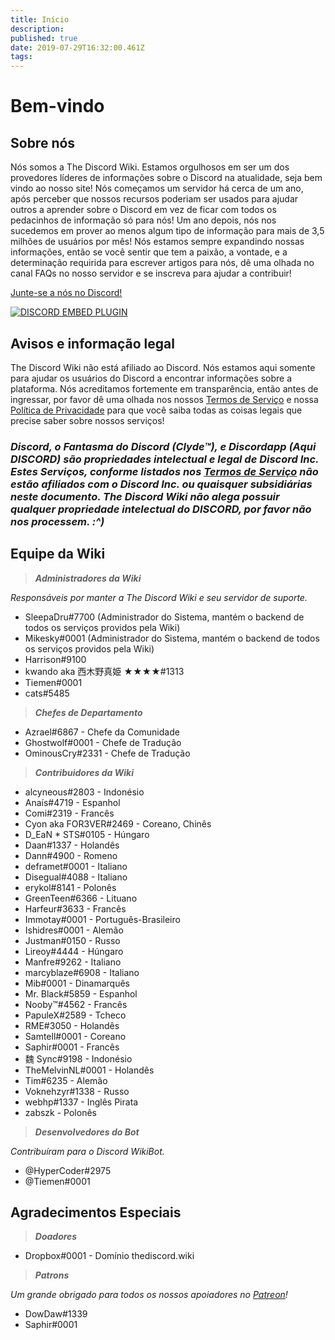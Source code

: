 ```yaml
---
title: Início
description: 
published: true
date: 2019-07-29T16:32:00.461Z
tags: 
---
```


# Bem-vindo
## Sobre nós

Nós somos a The Discord Wiki. Estamos orgulhosos em ser um dos provedores líderes de informações sobre o Discord na atualidade, seja bem vindo ao nosso site! Nós começamos um servidor há cerca de um ano, após perceber que nossos recursos poderiam ser usados para ajudar outros a aprender sobre o Discord em vez de ficar com todos os pedacinhos de informação só para nós! Um ano depois, nós nos sucedemos em prover ao menos algum tipo de informação para mais de 3,5 milhões de usuários por mês! Nós estamos sempre expandindo nossas informações, então se você sentir que tem a paixão, a vontade, e a determinação requirida para escrever artigos para nós, dê uma olhada no canal FAQs no nosso servidor e se inscreva para ajudar a contribuir!

[Junte-se a nós no Discord!](https://discord.gg/gxkMuKC)

<a href="https://discord.gg/gxkMuKC">![DISCORD EMBED PLUGIN](https://discordapp.com/api/guilds/367460196148183040/widget.png?style=banner2)</a>

## Avisos e informação legal
The Discord Wiki não está afiliado ao Discord. Nós estamos aqui somente para ajudar os usuários do Discord a encontrar informações sobre a plataforma. Nós acreditamos fortemente em transparência, então antes de ingressar, por favor dê uma olhada nos nossos [Termos de Serviço](/pt/termos) e nossa [Política de Privacidade](/pt/privacidade) para que você saiba todas as coisas legais que precise saber sobre nossos serviços!

### ***Discord, o Fantasma do Discord (Clyde™), e Discordapp (Aqui DISCORD) são propriedades intelectual e legal de Discord Inc. Estes Serviços, conforme listados nos [Termos de Serviço](/pt/termos) não estão afiliados com o Discord Inc. ou quaisquer subsidiárias neste documento. The Discord Wiki não alega possuir qualquer propriedade intelectual do DISCORD, por favor não nos processem. :^)***

## Equipe da Wiki
> ***Administradores da Wiki***

*Responsáveis por manter a The Discord Wiki e seu servidor de suporte.*
* SleepaDru#7700 (Administrador do Sistema, mantém o backend de todos os serviços providos pela Wiki)
* Mikesky#0001 (Administrador do Sistema, mantém o backend de todos os serviços providos pela Wiki)
* Harrison#9100
* kwando aka 西木野真姫 ★★★★#1313
* Tiemen#0001
* cats#5485

> ***Chefes de Departamento***

* Azrael#6867 - Chefe da Comunidade
* Ghostwolf#0001 - Chefe de Tradução
* OminousCry#2331 - Chefe de Tradução

> ***Contribuidores da Wiki***

* alcyneous#2803 - Indonésio
* Anaís#4719 - Espanhol
* Comi#2319 - Francês
* Cyon aka FOR3VER#2469 - Coreano, Chinês
* D_EaN \* STS#0105 - Húngaro
* Daan#1337 - Holandês
* Dann#4900 - Romeno
* deframet#0001 - Italiano
* Disegual#4088 - Italiano
* erykol#8141 - Polonês
* GreenTeen#6366 - Lituano
* Harfeur#3633 - Francês
* Immotay#0001 - Português-Brasileiro
* Ishidres#0001 - Alemão
* Justman#0150 - Russo
* Lireoy#4444 - Húngaro
* Manfre#9262 - Italiano
* marcyblaze#6908 - Italiano
* Mib#0001 - Dinamarquês
* Mr. Black#5859 - Espanhol
* Nooby™#4562 - Francês
* PapuleX#2589 - Tcheco
* RME#3050 - Holandês
* Samtell#0001 - Coreano
* Saphir#0001 - Francês
* 魏 Sync#9198 - Indonésio
* TheMelvinNL#0001 - Holandês
* Tim#6235 - Alemão
* Voknehzyr#1338 - Russo
* webhp#1337 - Inglês Pirata
* zabszk - Polonês

> ***Desenvolvedores do Bot***

*Contribuíram para o Discord WikiBot.*
* @HyperCoder#2975
* @Tiemen#0001

## Agradecimentos Especiais

>***Doadores***
* Dropbox#0001 - Domínio thediscord.wiki

> ***Patrons***

*Um grande obrigado para todos os nossos apoiadores no [Patreon](https://www.patreon.com/TheDiscordWiki)!*

* DowDaw#1339
* Saphir#0001